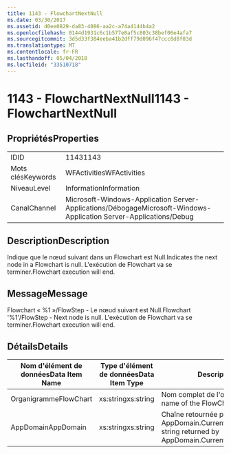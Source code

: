 ```yaml
---
title: 1143 - FlowchartNextNull
ms.date: 03/30/2017
ms.assetid: d0ee0829-da83-4086-aa2c-a74a4144b4a2
ms.openlocfilehash: 0144d1931c6c1b577e8af5c803c38bef06e4afa7
ms.sourcegitcommit: 3d5d33f384eeba41b2dff79d096f47ccc8d8f03d
ms.translationtype: MT
ms.contentlocale: fr-FR
ms.lasthandoff: 05/04/2018
ms.locfileid: "33510718"
---
```

# <a name="1143---flowchartnextnull"></a><span data-ttu-id="0fd36-102">1143 - FlowchartNextNull</span><span class="sxs-lookup"><span data-stu-id="0fd36-102">1143 - FlowchartNextNull</span></span>
## <a name="properties"></a><span data-ttu-id="0fd36-103">Propriétés</span><span class="sxs-lookup"><span data-stu-id="0fd36-103">Properties</span></span>  
  
|||  
|-|-|  
|<span data-ttu-id="0fd36-104">ID</span><span class="sxs-lookup"><span data-stu-id="0fd36-104">ID</span></span>|<span data-ttu-id="0fd36-105">1143</span><span class="sxs-lookup"><span data-stu-id="0fd36-105">1143</span></span>|  
|<span data-ttu-id="0fd36-106">Mots clés</span><span class="sxs-lookup"><span data-stu-id="0fd36-106">Keywords</span></span>|<span data-ttu-id="0fd36-107">WFActivities</span><span class="sxs-lookup"><span data-stu-id="0fd36-107">WFActivities</span></span>|  
|<span data-ttu-id="0fd36-108">Niveau</span><span class="sxs-lookup"><span data-stu-id="0fd36-108">Level</span></span>|<span data-ttu-id="0fd36-109">Information</span><span class="sxs-lookup"><span data-stu-id="0fd36-109">Information</span></span>|  
|<span data-ttu-id="0fd36-110">Canal</span><span class="sxs-lookup"><span data-stu-id="0fd36-110">Channel</span></span>|<span data-ttu-id="0fd36-111">Microsoft-Windows-Application Server-Applications/Débogage</span><span class="sxs-lookup"><span data-stu-id="0fd36-111">Microsoft-Windows-Application Server-Applications/Debug</span></span>|  
  
## <a name="description"></a><span data-ttu-id="0fd36-112">Description</span><span class="sxs-lookup"><span data-stu-id="0fd36-112">Description</span></span>  
 <span data-ttu-id="0fd36-113">Indique que le nœud suivant dans un Flowchart est Null.</span><span class="sxs-lookup"><span data-stu-id="0fd36-113">Indicates the next node in a Flowchart is null.</span></span> <span data-ttu-id="0fd36-114">L'exécution de Flowchart va se terminer.</span><span class="sxs-lookup"><span data-stu-id="0fd36-114">Flowchart execution will end.</span></span>  
  
## <a name="message"></a><span data-ttu-id="0fd36-115">Message</span><span class="sxs-lookup"><span data-stu-id="0fd36-115">Message</span></span>  
 <span data-ttu-id="0fd36-116">Flowchart « %1 »/FlowStep - Le nœud suivant est Null.</span><span class="sxs-lookup"><span data-stu-id="0fd36-116">Flowchart '%1'/FlowStep - Next node is null.</span></span> <span data-ttu-id="0fd36-117">L'exécution de Flowchart va se terminer.</span><span class="sxs-lookup"><span data-stu-id="0fd36-117">Flowchart execution will end.</span></span>  
  
## <a name="details"></a><span data-ttu-id="0fd36-118">Détails</span><span class="sxs-lookup"><span data-stu-id="0fd36-118">Details</span></span>  
  
|<span data-ttu-id="0fd36-119">Nom d'élément de données</span><span class="sxs-lookup"><span data-stu-id="0fd36-119">Data Item Name</span></span>|<span data-ttu-id="0fd36-120">Type d'élément de données</span><span class="sxs-lookup"><span data-stu-id="0fd36-120">Data Item Type</span></span>|<span data-ttu-id="0fd36-121">Description</span><span class="sxs-lookup"><span data-stu-id="0fd36-121">Description</span></span>|  
|--------------------|--------------------|-----------------|  
|<span data-ttu-id="0fd36-122">Organigramme</span><span class="sxs-lookup"><span data-stu-id="0fd36-122">FlowChart</span></span>|<span data-ttu-id="0fd36-123">xs:string</span><span class="sxs-lookup"><span data-stu-id="0fd36-123">xs:string</span></span>|<span data-ttu-id="0fd36-124">Nom complet de l'organigramme.</span><span class="sxs-lookup"><span data-stu-id="0fd36-124">The display name of the FlowChart.</span></span>|  
|<span data-ttu-id="0fd36-125">AppDomain</span><span class="sxs-lookup"><span data-stu-id="0fd36-125">AppDomain</span></span>|<span data-ttu-id="0fd36-126">xs:string</span><span class="sxs-lookup"><span data-stu-id="0fd36-126">xs:string</span></span>|<span data-ttu-id="0fd36-127">Chaîne retournée par AppDomain.CurrentDomain.FriendlyName.</span><span class="sxs-lookup"><span data-stu-id="0fd36-127">The string returned by AppDomain.CurrentDomain.FriendlyName.</span></span>|
